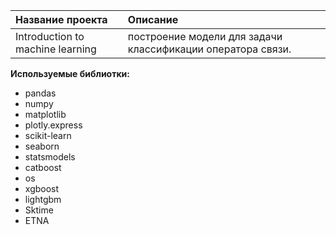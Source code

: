 
| Название проекта | Описание | 
| :---------------------- | :---------------------- |
| Introduction to machine learning | построение модели для задачи классификации оператора связи.|

**Используемые библиотки:**
- pandas
- numpy 
- matplotlib
- plotly.express
- scikit-learn
- seaborn
- statsmodels
- catboost
- os
- xgboost
- lightgbm
- Sktime
- ETNA


